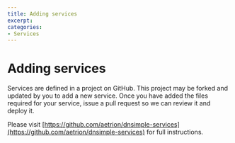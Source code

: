 ```yaml
---
title: Adding services
excerpt: 
categories:
- Services
---
```


# Adding services

Services are defined in a project on GitHub. This project may be forked and updated by you to add a new service. Once you have added the files required for your service, issue a pull request so we can review it and deploy it.

Please visit [https://github.com/aetrion/dnsimple-services](https://github.com/aetrion/dnsimple-services) for full instructions.
